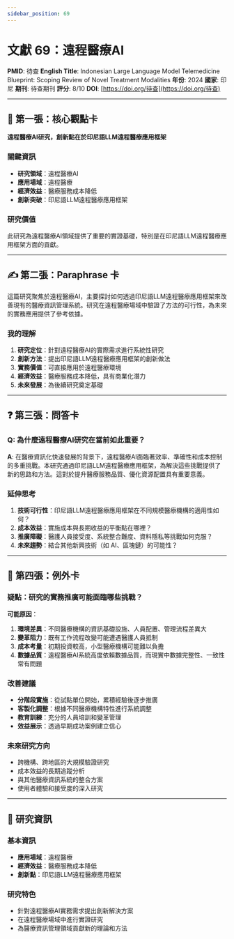```yaml
---
sidebar_position: 69
---
```


# 文獻 69：遠程醫療AI

**PMID**: 待查
**English Title**: Indonesian Large Language Model Telemedicine Blueprint: Scoping Review of Novel Treatment Modalities
**年份**: 2024
**國家**: 印尼
**期刊**: 待查期刊
**評分**: 8/10
**DOI**: [https://doi.org/待查](https://doi.org/待查)

---

## 📌 第一張：核心觀點卡

**遠程醫療AI研究，創新點在於印尼語LLM遠程醫療應用框架**

### 關鍵資訊
- **研究領域**：遠程醫療AI
- **應用場域**：遠程醫療
- **經濟效益**：醫療服務成本降低
- **創新突破**：印尼語LLM遠程醫療應用框架

### 研究價值
此研究為遠程醫療AI領域提供了重要的實證基礎，特別是在印尼語LLM遠程醫療應用框架方面的貢獻。

---

## ✍️ 第二張：Paraphrase 卡

這篇研究聚焦於遠程醫療AI，主要探討如何透過印尼語LLM遠程醫療應用框架來改善現有的醫療資訊管理系統。研究在遠程醫療場域中驗證了方法的可行性，為未來的實務應用提供了參考依據。

### 我的理解
1. **研究定位**：針對遠程醫療AI的實際需求進行系統性研究
2. **創新方法**：提出印尼語LLM遠程醫療應用框架的創新做法
3. **實務價值**：可直接應用於遠程醫療環境
4. **經濟效益**：醫療服務成本降低，具有商業化潛力
5. **未來發展**：為後續研究奠定基礎

---

## ❓ 第三張：問答卡

### Q: 為什麼遠程醫療AI研究在當前如此重要？

**A**: 在醫療資訊化快速發展的背景下，遠程醫療AI面臨著效率、準確性和成本控制的多重挑戰。本研究通過印尼語LLM遠程醫療應用框架，為解決這些挑戰提供了新的思路和方法。這對於提升醫療服務品質、優化資源配置具有重要意義。

### 延伸思考
1. **技術可行性**：印尼語LLM遠程醫療應用框架在不同規模醫療機構的適用性如何？
2. **成本效益**：實施成本與長期收益的平衡點在哪裡？
3. **推廣障礙**：醫護人員接受度、系統整合難度、資料隱私等挑戰如何克服？
4. **未來趨勢**：結合其他新興技術（如 AI、區塊鏈）的可能性？

---

## 🤔 第四張：例外卡

### 疑點：研究的實務推廣可能面臨哪些挑戰？

**可能原因**：
1. **環境差異**：不同醫療機構的資訊基礎設施、人員配置、管理流程差異大
2. **變革阻力**：既有工作流程改變可能遭遇醫護人員抵制
3. **成本考量**：初期投資較高，小型醫療機構可能難以負擔
4. **數據品質**：遠程醫療AI系統高度依賴數據品質，而現實中數據完整性、一致性常有問題

### 改善建議
- **分階段實施**：從試點單位開始，累積經驗後逐步推廣
- **客製化調整**：根據不同醫療機構特性進行系統調整
- **教育訓練**：充分的人員培訓和變革管理
- **效益展示**：透過早期成功案例建立信心

### 未來研究方向
- 跨機構、跨地區的大規模驗證研究
- 成本效益的長期追蹤分析
- 與其他醫療資訊系統的整合方案
- 使用者體驗和接受度的深入研究

---

## 📄 研究資訊

### 基本資訊
- **應用場域**：遠程醫療
- **經濟效益**：醫療服務成本降低
- **創新點**：印尼語LLM遠程醫療應用框架

### 研究特色
- 針對遠程醫療AI實務需求提出創新解決方案
- 在遠程醫療場域中進行實證研究
- 為醫療資訊管理領域貢獻新的理論和方法
